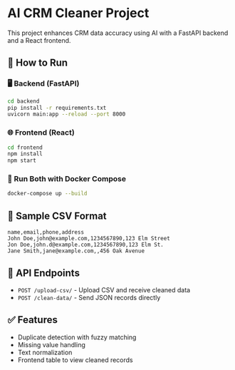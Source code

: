 # AI CRM Cleaner Project

This project enhances CRM data accuracy using AI with a FastAPI backend and a React frontend.

## 🚀 How to Run

### 🖥 Backend (FastAPI)

```bash
cd backend
pip install -r requirements.txt
uvicorn main:app --reload --port 8000
```

### 🌐 Frontend (React)

```bash
cd frontend
npm install
npm start
```

### 🐳 Run Both with Docker Compose

```bash
docker-compose up --build
```

## 📄 Sample CSV Format

```csv
name,email,phone,address
John Doe,john@example.com,1234567890,123 Elm Street
Jon Doe,john.d@example.com,1234567890,123 Elm St.
Jane Smith,jane@example.com,,456 Oak Avenue
```

## 🔗 API Endpoints

- `POST /upload-csv/` - Upload CSV and receive cleaned data
- `POST /clean-data/` - Send JSON records directly

## ✅ Features

- Duplicate detection with fuzzy matching
- Missing value handling
- Text normalization
- Frontend table to view cleaned records
